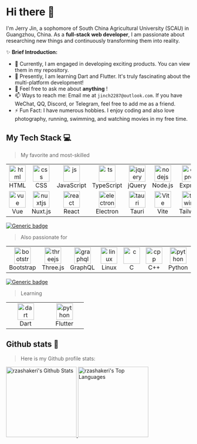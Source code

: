 # Hi there 👋

I'm Jerry Jin, a sophomore of South China Agricultural University (SCAU) in Guangzhou, China. As a **full-stack web developer**, I am passionate about researching new things and continuously transforming them into reality.

✨ **Brief Introduction:**

- 🔭 Currently, I am engaged in developing exciting products. You can view them in my repository.
- 🌱 Presently, I am learning Dart and Flutter. It's truly fascinating about the multi-platform development!
- 💬 Feel free to ask me about **anything** !
- 📫 Ways to reach me: Email me at `jinch2287@outlook.com`. If you have WeChat, QQ, Discord, or Telegram, feel free to add me as a friend.
- ⚡ Fun Fact: I have numerous hobbies. I enjoy coding and also love photography, running, swimming, and watching movies in my free time.


## My Tech Stack 💻
> My favorite and most-skilled

<table>
  <tr>
    <td align="center" width="90">
      <a href="#my-tech-stack-">
        <img src="https://skillicons.dev/icons?i=html" alt="html" width="45" height="45" />
      </a>
      <br/> HTML
    </td>
    <td align="center" width="90">
      <a href="#my-tech-stack-">
        <img src="https://skillicons.dev/icons?i=css" alt="css" width="45" height="45" />
      </a>
      <br/> CSS
    </td>
    <td align="center" width="90">
      <a href="#my-tech-stack-">
        <img src="https://skillicons.dev/icons?i=js" alt="js" width="45" height="45" />
      </a>
      <br/> JavaScript
    </td>
    <td align="center" width="90">
      <a href="#my-tech-stack-">
        <img src="https://skillicons.dev/icons?i=ts" alt="ts" width="45" height="45" />
      </a>
      <br/> TypeScript
    </td>
    <td align="center" width="90">
      <a href="#my-tech-stack-">
        <img src="https://skillicons.dev/icons?i=jquery" alt="jquery" width="45" height="45" />
      </a>
      <br/> jQuery
    </td>
    <td align="center" width="90">
      <a href="#my-tech-stack-">
        <img src="https://skillicons.dev/icons?i=nodejs" alt="nodejs" width="45" height="45" />
      </a>
      <br/> Node.js
    </td>
    <td align="center" width="90">
      <a href="#my-tech-stack-">
        <img src="https://skillicons.dev/icons?i=express" alt="express" width="45" height="45" />
      </a>
      <br/> Express
    </td>
    <td align="center" width="90">
      <a href="#my-tech-stack-">
        <img src="https://skillicons.dev/icons?i=mysql" alt="mysql" width="45" height="45" />
      </a>
      <br/> Mysql
    </td>
  </tr>
  <tr>
    <td align="center" width="90">
      <a href="#my-tech-stack-">
        <img src="https://skillicons.dev/icons?i=vue" alt="vue" width="45" height="45" />
      </a>
      <br/> Vue
    </td>
    <td align="center" width="90">
      <a href="#my-tech-stack-">
        <img src="https://skillicons.dev/icons?i=nuxtjs" alt="nuxtjs" width="45" height="45" />
      </a>
      <br/> Nuxt.js
    </td>
    <td align="center" width="90">
      <a href="#my-tech-stack-">
        <img src="https://skillicons.dev/icons?i=react" alt="react" width="45" height="45" />
      </a>
      <br/> React
    </td>
    <td align="center" width="90">
      <a href="#my-tech-stack-">
        <img src="https://skillicons.dev/icons?i=electron" alt="electron" width="45" height="45" />
      </a>
      <br/> Electron
    </td>
    <td align="center" width="90">
      <a href="#my-tech-stack-">
        <img src="https://skillicons.dev/icons?i=tauri" alt="tauri" width="45" height="45" />
      </a>
      <br/> Tauri
    </td>
    <td align="center" width="90">
      <a href="#my-tech-stack-">
        <img src="https://skillicons.dev/icons?i=vite" alt="Vite" width="45" height="45" />
      </a>
      <br/> Vite
    </td>
    <td align="center" width="90">
      <a href="#my-tech-stack-">
        <img src="https://skillicons.dev/icons?i=tailwind" alt="tailwind" width="45" height="45" />
      </a>
      <br/> Tailwind
    </td>
  </tr>
</table>


[![Generic badge](https://img.shields.io/badge/level-skilled-green.svg)](https://shields.io/)

> Also passionate for

<table>
  <tr>
    <td align="center" width="90">
      <a href="#my-tech-stack-">
        <img src="https://skillicons.dev/icons?i=bootstrap" alt="bootstrap" width="45" height="45" />
      </a>
      <br/> Bootstrap
    </td>
    <td align="center" width="90">
      <a href="#my-tech-stack-">
        <img src="https://skillicons.dev/icons?i=threejs" alt="threejs" width="45" height="45" />
      </a>
      <br/> Three.js
    </td>
    <td align="center" width="90">
      <a href="#my-tech-stack-">
        <img src="https://skillicons.dev/icons?i=graphql" alt="graphql" width="45" height="45" />
      </a>
      <br/> GraphQL
    </td>
    <td align="center" width="90">
      <a href="#my-tech-stack-">
        <img src="https://skillicons.dev/icons?i=linux" alt="linux" width="45" height="45" />
      </a>
      <br/> Linux
    </td>
    <td align="center" width="90">
      <a href="#my-tech-stack-">
        <img src="https://skillicons.dev/icons?i=c" alt="c" width="45" height="45" />
      </a>
      <br/> C
    </td>
    <td align="center" width="90">
      <a href="#my-tech-stack-">
        <img src="https://skillicons.dev/icons?i=cpp" alt="cpp" width="45" height="45" />
      </a>
      <br/> C++
    </td>
    <td align="center" width="90">
      <a href="#my-tech-stack-">
        <img src="https://skillicons.dev/icons?i=py" alt="python" width="45" height="45" />
      </a>
      <br/> Python
    </td>
  </tr>
</table>


[![Generic badge](https://img.shields.io/badge/level-master-yellow.svg)](https://shields.io/)
> Learning

<table>
  <tr>
    <td align="center" width="90">
      <a href="#my-tech-stack-">
        <img src="https://skillicons.dev/icons?i=dart" alt="dart" width="45" height="45" />
      </a>
      <br/> Dart
    </td>
    <td align="center" width="90">
      <a href="#my-tech-stack-">
        <img src="https://skillicons.dev/icons?i=flutter" alt="python" width="45" height="45" />
      </a>
      <br/> Flutter
    </td>
  </tr>
</table>


## Github stats 🚀

> Here is my Github profile stats:

<div>
  <a href="https://github.com/anuraghazra/github-readme-stats">
      <img alt="rzashakeri's Github Stats" src="https://github-readme-stats.vercel.app/api/?username=star-reader&show_icons=true&count_private=true&theme=default&hide_border=true&bg_color=fff&title_color=00E676&icon_color=00E676" height="192px"/>
    </a>
  <a href="https://github.com/anuraghazra/github-readme-stats">
    <img alt="rzashakeri's Top Languages" src="https://github-readme-stats.vercel.app/api/top-langs/?username=star-reader&langs_count=8&layout=compact&theme=default&hide_border=true&bg_color=fff&title_color=000&icon_color=000" height="192px"/>
  </a>
</div>
<br />

<!--
> My profile views
<img src="https://komarev.com/ghpvc/?username=star-reader&label=PROFILE+VIEWS&style=for-the-badge&color=brightgreen">
-->



